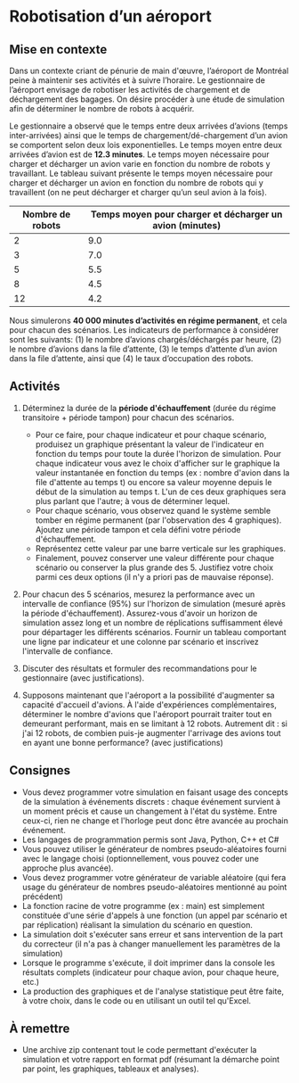 # Robotisation d’un aéroport

## Mise en contexte

Dans un contexte criant de pénurie de main d'œuvre, l’aéroport de Montréal peine à maintenir ses activités et à suivre l’horaire. Le gestionnaire de l’aéroport envisage de robotiser les activités de chargement et de déchargement des bagages. On désire procéder à une étude de simulation afin de déterminer le nombre de robots à acquérir.

Le gestionnaire a observé que le temps entre deux arrivées d’avions (temps inter-arrivées) ainsi que le temps de chargement/dé-chargement d’un avion se comportent selon deux lois exponentielles. Le temps moyen entre deux arrivées d’avion est de **12.3 minutes**. Le temps moyen nécessaire pour charger et décharger un avion varie en fonction du nombre de robots y travaillant. Le tableau suivant présente le temps moyen nécessaire pour charger et décharger un avion en fonction du nombre de robots qui y travaillent (on ne peut décharger et charger qu’un seul avion à la fois).

| Nombre de robots | Temps moyen pour charger et décharger un avion (minutes) |
| ---------------- | -------------------------------------------------------- |
| 2                | 9.0                                                      |
| 3                | 7.0                                                      |
| 5                | 5.5                                                      |
| 8                | 4.5                                                      |
| 12               | 4.2                                                      |

Nous simulerons **40 000 minutes d’activités en régime permanent**, et cela pour chacun des scénarios. Les indicateurs de performance à considérer sont les suivants: (1) le nombre d’avions chargés/déchargés par heure, (2) le nombre d’avions dans la file d’attente, (3) le temps d’attente d’un avion dans la file d’attente, ainsi que (4) le taux d’occupation des robots.

## Activités

1. Déterminez la durée de la **période d'échauffement** (durée du régime transitoire + période tampon) pour chacun des scénarios.

   - Pour ce faire, pour chaque indicateur et pour chaque scénario, produisez un graphique présentant la valeur de l'indicateur en fonction du temps pour toute la durée l'horizon de simulation. Pour chaque indicateur vous avez le choix d'afficher sur le graphique la valeur instantanée en fonction du temps (ex : nombre d'avion dans la file d'attente au temps t) ou encore sa valeur moyenne depuis le début de la simulation au temps t. L'un de ces deux graphiques sera plus parlant que l'autre; à vous de déterminer lequel.
   - Pour chaque scénario, vous observez quand le système semble tomber en régime permanent (par l'observation des 4 graphiques). Ajoutez une période tampon et cela défini votre période d'échauffement.
   - Représentez cette valeur par une barre verticale sur les graphiques.
   - Finalement, pouvez conserver une valeur différente pour chaque scénario ou conserver la plus grande des 5. Justifiez votre choix parmi ces deux options (il n'y a priori pas de mauvaise réponse).

2. Pour chacun des 5 scénarios, mesurez la performance avec un intervalle de confiance (95%) sur l'horizon de simulation (mesuré après la période d'échauffement). Assurez-vous d'avoir un horizon de simulation assez long et un nombre de réplications suffisamment élevé pour départager les différents scénarios. Fournir un tableau comportant une ligne par indicateur et une colonne par scénario et inscrivez l'intervalle de confiance.

3. Discuter des résultats et formuler des recommandations pour le gestionnaire (avec justifications).

4. Supposons maintenant que l'aéroport a la possibilité d'augmenter sa capacité d'accueil d'avions. À l'aide d'expériences complémentaires, déterminer le nombre d'avions que l'aéroport pourrait traiter tout en demeurant performant, mais en se limitant à 12 robots. Autrement dit : si j'ai 12 robots, de combien puis-je augmenter l'arrivage des avions tout en ayant une bonne performance? (avec justifications)

## Consignes

- Vous devez programmer votre simulation en faisant usage des concepts de la simulation à événements discrets : chaque événement survient à un moment précis et cause un changement à l'état du système. Entre ceux-ci, rien ne change et l'horloge peut donc être avancée au prochain événement.
- Les langages de programmation permis sont Java, Python, C++ et C#
- Vous pouvez utiliser le générateur de nombres pseudo-aléatoires fourni avec le langage choisi (optionnellement, vous pouvez coder une approche plus avancée).
- Vous devez programmer votre générateur de variable aléatoire (qui fera usage du générateur de nombres pseudo-aléatoires mentionné au point précédent)
- La fonction racine de votre programme (ex : main) est simplement constituée d'une série d'appels à une fonction (un appel par scénario et par réplication) réalisant la simulation du scénario en question.
- La simulation doit s'exécuter sans erreur et sans intervention de la part du correcteur (il n'a pas à changer manuellement les paramètres de la simulation)
- Lorsque le programme s'exécute, il doit imprimer dans la console les résultats complets (indicateur pour chaque avion, pour chaque heure, etc.)
- La production des graphiques et de l'analyse statistique peut être faite, à votre choix, dans le code ou en utilisant un outil tel qu'Excel.

## À remettre

- Une archive zip contenant tout le code permettant d'exécuter la simulation et votre rapport en format pdf (résumant la démarche point par point, les graphiques, tableaux et analyses).
